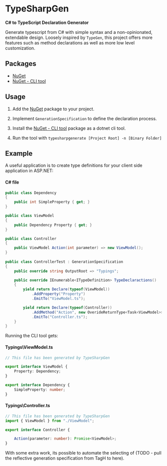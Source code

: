 # TypeSharpGen

**C# to TypeScript Declaration Generator**

Generate typescript from C# with simple syntax and a non-opinionated, extendable design. Loosely inspired by `TypeGen`, this project offers more features such as method declarations as well as more low level customization.

## Packages

* [NuGet](https://www.nuget.org/packages/TypeSharpGen/)
* [NuGet - CLI tool](https://www.nuget.org/packages/TypeSharpGenLauncher/)

## Usage

1. Add the [NuGet](https://www.nuget.org/packages/TypeSharpGen/) package to your project. 

2. Implement `GenerationSpecification` to define the declaration process.

3. Install the [NuGet - CLI tool](https://www.nuget.org/packages/TypeSharpGenLauncher/) package as a dotnet cli tool.

4. Run the tool with `typesharpgenerate [Project Root] -n [Binary Folder]`

## Example
A useful application is to create type definitions for your client side application in ASP.NET:

#### C# file
```c#
public class Dependency
{
    public int SimpleProperty { get; }
}

public class ViewModel
{
    public Dependency Property { get; }
}

public class Controller
{
    public ViewModel Action(int parameter) => new ViewModel();
}
    
public class ControllerTest : GenerationSpecification
{
    public override string OutputRoot => "Typings";

    public override IEnumerable<ITypeDefinition> TypeDeclaractions()
    {
        yield return Declare(typeof(ViewModel))
            .AddProperty("Property")
            .EmitTo("ViewModel.ts");

        yield return Declare(typeof(Controller))
            .AddMethod("Action", new OverideReturnType<Task<ViewModel>>())
            .EmitTo("Controller.ts");
    }
}
```

Running the CLI tool gets:

#### Typings\ViewModel.ts
```typescript
// This file has been generated by TypeSharpGen

export interface ViewModel {
    Property: Dependency;
}

export interface Dependency {
    SimpleProperty: number;
}
```

#### Typings\Controller.ts
```typescript
// This file has been generated by TypeSharpGen
import { ViewModel } from "./ViewModel";

export interface Controller {

    Action(parameter: number): Promise<ViewModel>;
}
```

With some extra work, its possible to automate the selecting of  (TODO - pull the reflective generation specification from TagH to here).
